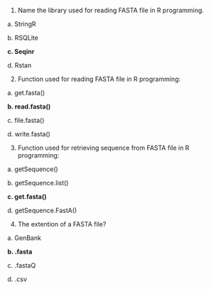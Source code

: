 1.	Name the library used for reading FASTA file in R programming.

a.	StringR

b.	RSQLite

**c.	Seqinr**

d.	Rstan

2.	Function used for reading FASTA file in R programming:

a.	get.fasta()

**b.	read.fasta()**

c.	file.fasta()

d.	write.fasta()

3.	Function used for retrieving sequence from FASTA file in R programming:

a.	getSequence()

b.	getSequence.list()

**c.	get.fasta()**

d.	getSequence.FastA()

4.	The extention of a FASTA file?

a.	GenBank

**b.	.fasta**

c.	.fastaQ

d.	.csv
